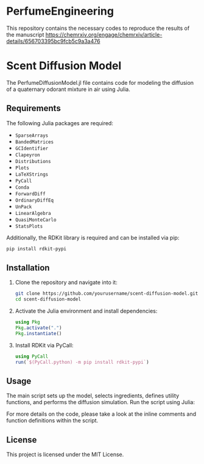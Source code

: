 # PerfumeEngineering
This repository contains the necessary codes to reproduce the results of the manuscript https://chemrxiv.org/engage/chemrxiv/article-details/656703395bc9fcb5c9a3a476

# Scent Diffusion Model
The PerfumeDiffusionModel.jl file contains code for modeling the diffusion of a quaternary odorant mixture in air using Julia.

## Requirements

The following Julia packages are required:

- `SparseArrays`
- `BandedMatrices`
- `GCIdentifier`
- `Clapeyron`
- `Distributions`
- `Plots`
- `LaTeXStrings`
- `PyCall`
- `Conda`
- `ForwardDiff`
- `OrdinaryDiffEq`
- `UnPack`
- `LinearAlgebra`
- `QuasiMonteCarlo`
- `StatsPlots`

Additionally, the RDKit library is required and can be installed via pip:

```bash
pip install rdkit-pypi
```

## Installation

1. Clone the repository and navigate into it:

    ```bash
    git clone https://github.com/yourusername/scent-diffusion-model.git
    cd scent-diffusion-model
    ```

2. Activate the Julia environment and install dependencies:

    ```julia
    using Pkg
    Pkg.activate(".")
    Pkg.instantiate()
    ```

3. Install RDKit via PyCall:

    ```julia
    using PyCall
    run(`$(PyCall.python) -m pip install rdkit-pypi`)
    ```

## Usage

The main script sets up the model, selects ingredients, defines utility functions, and performs the diffusion simulation. Run the script using Julia:


For more details on the code, please take a look at the inline comments and function definitions within the script.

## License

This project is licensed under the MIT License.
```
